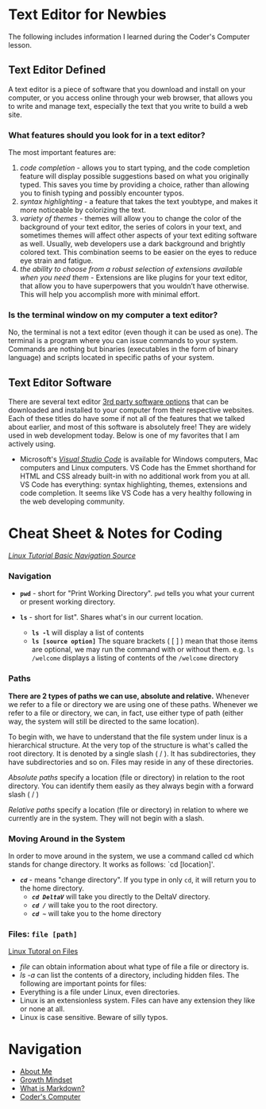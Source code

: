 # Text Editor for Newbies
The following includes information I learned during the Coder's Computer lesson. 

## **Text Editor Defined**
A text editor is a piece of software that you download and install on your computer, or you access online through your web browser, that allows you to write and manage text, especially the text that you write
to build a web site.

### **What features should you look for in a text editor?**  
The most important features are: 
1. *code completion* - allows you to start typing, and the code completion feature will display possible suggestions based on what you originally typed. This saves you time by providing a choice, rather than allowing
you to finish typing and possibly encounter typos.
2. *syntax highlighting* - a feature that takes the text youbtype, and makes it more noticeable by colorizing the text.
3. *variety of themes* - themes will allow you to change the color of the background of your text editor, the series of colors in your text,
and sometimes themes will affect other aspects of your text editing software as well. Usually, web developers use a dark background and brightly colored text. This combination seems to be easier on the eyes to reduce eye strain and fatigue.
4. *the ability to choose from a robust selection of extensions available when you need them* - Extensions are like  plugins for your text editor, that allow you to have superpowers that
you wouldn’t have otherwise. This will help you accomplish more with minimal effort. 

### **Is the terminal window on my computer a text editor?**
No, the terminal is not a text editor (even though it can be used as one). The terminal is a program where you can issue commands to your system. Commands are nothing but binaries (executables in the form of binary language) and scripts located in specific paths of your system.

## Text Editor Software 
There are several text editor [3rd party software options](https://kinsta.com/blog/free-html-editor/) that can be downloaded and installed to your computer from their respective websites. Each of these titles do have some if not all of the features that we talked
about earlier, and most of this software is absolutely free! They are widely used in web development today. Below is one of my favorites that I am actively using. 

- Microsoft's *[Visual Studio Code](https://code.visualstudio.com/)* is available for Windows computers, Mac computers and Linux computers. VS Code has the Emmet shorthand for HTML and CSS
already built-in with no additional work from you at all. VS Code has everything: syntax highlighting, themes, extensions and code completion. It seems like VS Code has a very healthy following in the
web developing community.

# Cheat Sheet & Notes for Coding
*[Linux Tutorial Basic Navigation Source](https://ryanstutorials.net/linuxtutorial/navigation.php)*

### Navigation
- **`pwd`** - short for "Print Working Directory". `pwd` tells you what your current or present working directory. 

- **`ls`** - short for list".  Shares what's in our current location.
  * **`ls -l`** will display a list of contents
  * **`ls [source option]`** The square brackets ( [ ] ) mean that those items are optional, we may run the command with or without them. e.g.  `ls /welcome` displays a listing of contents of the `/welcome` directory
### Paths
**There are 2 types of paths we can use, absolute and relative.** 
Whenever we refer to a file or directory we are using one of these paths. Whenever we refer to a file or directory, we can, in fact, use either type of path (either way, the system will still be directed to the same location).

To begin with, we have to understand that the file system under linux is a hierarchical structure. At the very top of the structure is what's called the root directory. It is denoted by a single slash ( / ). It has subdirectories, they have subdirectories and so on. Files may reside in any of these directories.

*Absolute paths* specify a location (file or directory) in relation to the root directory. You can identify them easily as they always begin with a forward slash ( / )

*Relative paths* specify a location (file or directory) in relation to where we currently are in the system. They will not begin with a slash.

### Moving Around in the System
In order to move around in the system, we use a command called cd which stands for change directory. It works as follows: `cd [location]'.
- ***`cd`*** - means "change directory". If you type in only  `cd`, it will return you to the home directory.
  * ***`cd DeltaV`*** will take you directly to the DeltaV directory.
  * ***`cd /`*** will take you to the root directory.
  * ***`cd ~`*** will take you to the home directory
  
### Files: `file [path]`
[Linux Tutoral on Files](https://ryanstutorials.net/linuxtutorial/aboutfiles.php)
- *file* can obtain information about what type of file a file or directory is.
- *ls -a* can list the contents of a directory, including hidden files.
The following are important points for files: 
- Everything is a file under Linux, even directories.
- Linux is an extensionless system. Files can have any extension they like or none at all.
- Linux is case sensitive. Beware of silly typos.

# Navigation
 - [About Me](/README.md)
 - [Growth Mindset](/Growth_Mindset.md)
 - [What is Markdown?](/Learning_Markdown.md)
 - [Coder's Computer](/CodersComputer.md)
